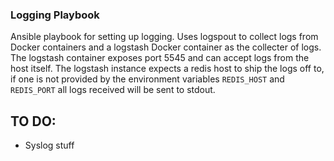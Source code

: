 ### Logging Playbook ###

Ansible playbook for setting up logging. Uses logspout to collect logs from Docker containers and a logstash Docker container as the collecter of logs. The logstash container exposes port 5545 and can accept logs from the host itself. The logstash instance expects a redis host to ship the logs off to, if one is not provided by the environment variables `REDIS_HOST` and `REDIS_PORT` all logs received will be sent to stdout.

TO DO:
---------

- Syslog stuff
